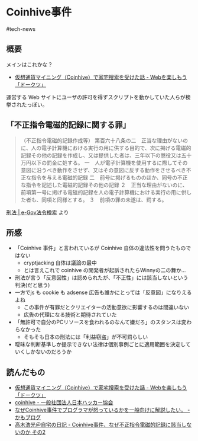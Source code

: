 # Coinhive事件
#tech-news 

## 概要

メインはこれかな？

- [仮想通貨マイニング（Coinhive）で家宅捜索を受けた話 - Webを楽しもう「ドークツ」](https://doocts.com/3403)

運営する Web サイトにユーザの許可を得ずスクリプトを動かしていた人らが検挙されたっぽい。

## 「不正指令電磁的記録に関する罪」

> （不正指令電磁的記録作成等）
第百六十八条の二　正当な理由がないのに、人の電子計算機における実行の用に供する目的で、次に掲げる電磁的記録その他の記録を作成し、又は提供した者は、三年以下の懲役又は五十万円以下の罰金に処する。
一　人が電子計算機を使用するに際してその意図に沿うべき動作をさせず、又はその意図に反する動作をさせるべき不正な指令を与える電磁的記録
二　前号に掲げるもののほか、同号の不正な指令を記述した電磁的記録その他の記録
２　正当な理由がないのに、前項第一号に掲げる電磁的記録を人の電子計算機における実行の用に供した者も、同項と同様とする。
３　前項の罪の未遂は、罰する。

[刑法 | e-Gov法令検索](https://elaws.e-gov.go.jp/document?lawid=140AC0000000045) より

## 所感

- 「Coinhive 事件」と言われているが Coinhive 自体の違法性を問うたものではない
    - cryptjacking 自体は議論の最中
    - とは言えこれで coinhive の開発者が起訴されたらWinnyの二の舞か…
- 刑法が言う「反意図性」は認められたが、「不正性」には該当しないという判決(だと思う)
- 一方でjs も cookie も adsense 広告も誰かにとっては「反意図」になりえるよね
    - この事件が有罪だとクリエイターの活動意欲に影響するのは間違いない
    - 広告の代理になる技術と期待されていた
- 「無許可で自分のPCリソースを食われるのなんて嫌だろ」のスタンスは変わらなかった
    - そもそも日本の刑法には「利益窃盗」が不可罰らしい
- 曖昧な判断基準しか提示できない法律は個別事例ごとに適用範囲を決定していくしかないのだろうか

## 読んだもの

- [仮想通貨マイニング（Coinhive）で家宅捜索を受けた話 - Webを楽しもう「ドークツ」](https://doocts.com/3403)
- [coinhive - 一般社団法人日本ハッカー協会](https://www.hacker.or.jp/tag/coinhive/)
- [なぜCoinhive事件でプログラマが怒っているかを一般向けに解説したい。 - かもブログ](https://kamo.hatenablog.jp/entry/2020/02/07/224649)
- [高木浩光＠自宅の日記 - Coinhive事件、なぜ不正指令電磁的記録に該当しないのか その2](http://takagi-hiromitsu.jp/diary/20190219.html)
